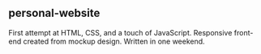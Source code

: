 ## personal-website
First attempt at HTML, CSS, and a touch of JavaScript. Responsive front-end created from mockup design. Written in one weekend.
